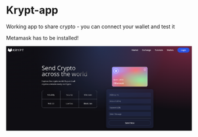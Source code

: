 # Krypt-app

Working app to share crypto - you can connect your wallet and test it

Metamask has to be installed!

![](https://github.com/Ellinsa/Krypt-app/blob/master/images/cover.png)
